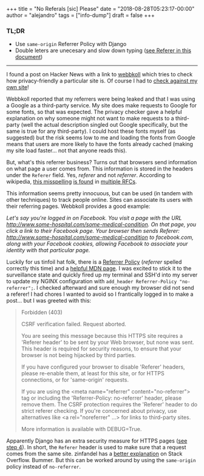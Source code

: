 +++
title = "No Referals [sic] Please"
date = "2018-08-28T05:23:17-00:00"
author = "alejandro"
tags = ["info-dump"]
draft = false
+++

### TL;DR

- Use `same-origin` Referrer Policy with Django
- Double leters are unecesary and slow down typing ([see Referer in this document](https://tools.ietf.org/html/rfc1945))

---

I found a post on Hacker News with a link to [webbkoll](https://webbkoll.dataskydd.net/en/) which tries to check how
privacy-friendly a particular site is. Of course I had to [check against my own
site](https://webbkoll.dataskydd.net/en/results?url=http%3A%2F%2Fkilonull.com%2F)!

Webbkoll reported that my referrers were being leaked and that I was using a Google as a third-party service. My site does make
requests to Google for some fonts, so that was expected. The privacy checker gave a helpful explanation on why someone might not
want to make requests to a third-party (well the actual description singled out Google specifically, but the same is true for any
third-party). I could host these fonts myself (as suggested) but the risk seems low to me and loading the fonts from Google means
that users are more likely to have the fonts already cached (making my site load faster... not that anyone reads this).

But, what's this referrer business? Turns out that browsers send information on what page a user comes from. This information is
stored in the headers under the `Referer` field. Yes, _referer_ and not _referrer_. According to wikipedia, [this
misspelling](https://tools.ietf.org/html/rfc1945) [is found](https://tools.ietf.org/html/rfc2616) in [multiple
RFCs](https://tools.ietf.org/html/rfc7231).

This information seems pretty innocuous, but can be used (in tandem with other techniques) to track people online. Sites can
associate its users with their referring pages. Webbkoll provides a good example:

_Let's say you're logged in on Facebook. You visit a page with the URL http://www.some-hospital.com/some-medical-condition. On
that page, you click a link to their Facebook page. Your browser then sends Referer:
http://www.some-hospital.com/some-medical-condition to facebook.com, along with your Facebook cookies, allowing Facebook to
associate your identity with that particular page._

Luckily for us tinfoil hat folk, there is a [Referrer Policy](https://www.w3.org/TR/referrer-policy/) (_referrer_ spelled
correctly this time) and a [helpful MDN page](https://developer.mozilla.org/en-US/docs/Web/HTTP/Headers/Referrer-Policy). I was
excited to stick it to the surveillance state and quickly fired up my terminal and SSH'd into my server to update my NGINX
configuration with `add_header Referrer-Policy "no-referrer";`. I checked afterward and sure enough my browser did not send a
referer! I had chores I wanted to avoid so I frantically logged in to make a post... but I was greeted with this:

> Forbidden (403)
>
> CSRF verification failed. Request aborted.
>
> You are seeing this message because this HTTPS site requires a 'Referer header' to be sent by your Web browser, but none was sent. This header is required for security reasons, to ensure that your browser is not being hijacked by third parties.
>
> If you have configured your browser to disable 'Referer' headers, please re-enable them, at least for this site, or for HTTPS connections, or for 'same-origin' requests.
>
> If you are using the &lt;meta name="referrer" content="no-referrer"&gt; tag or including the 'Referrer-Policy: no-referrer' header, please remove them. The CSRF protection requires the 'Referer' header to do strict referer checking. If you're concerned about privacy, use alternatives like &lt;a rel="noreferrer" ...&gt; for links to third-party sites.
>
> More information is available with DEBUG=True.

Apparently Django has an extra security measure for HTTPS pages ([see step
4](https://docs.djangoproject.com/en/2.1/ref/csrf/#how-it-works)). In short, the `Referer` header is used to make sure that a
request comes from the same site. zinfandel has a [better explanation](https://security.stackexchange.com/a/96139) on Stack
Overflow. Bummer. But this can be worked around by using the `same-origin` policy instead of `no-referrer`.
